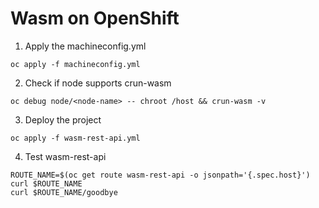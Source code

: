 # Wasm on OpenShift

1. Apply the machineconfig.yml

`oc apply -f machineconfig.yml`

2. Check if node supports crun-wasm

`oc debug node/<node-name> -- chroot /host && crun-wasm -v`

3. Deploy the project

`oc apply -f wasm-rest-api.yml`

4. Test wasm-rest-api

```
ROUTE_NAME=$(oc get route wasm-rest-api -o jsonpath='{.spec.host}')
curl $ROUTE_NAME
curl $ROUTE_NAME/goodbye
```
